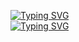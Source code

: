 [![Typing SVG](https://readme-typing-svg.herokuapp.com?color=%2336BCF7&lines=Computer+science+students)](https://git.io/typing-svg)<br>
[![Typing SVG](https://readme-typing-svg.herokuapp.com?color=%2336BCF7&lines=Gorbachyov+Ibraev+IS-402)](https://git.io/typing-svg)
